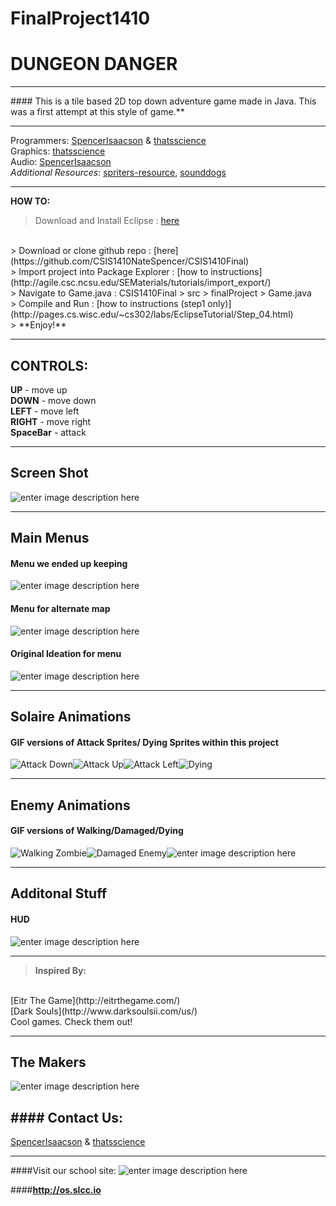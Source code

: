 # FinalProject1410
DUNGEON DANGER
===================


----------


####**<i class="icon-gamepad"></i>** This is a tile based 2D top down adventure game made in Java.  This was a first attempt at this style of game.** 


----------


<i class="icon-code"></i> Programmers: [SpencerIsaacson](https://github.com/SpencerIsaacson) & [thatsscience](https://github.com/thatsscience)
<br/>
<i class="icon-picture"></i>Graphics: [thatsscience](https://github.com/thatsscience)
<br/>
<i class="icon-music"></i>Audio: [SpencerIsaacson](https://github.com/SpencerIsaacson)
<br/>
<i class="icon-plus-squared"></i>*Additional Resources:* [spriters-resource](http://www.spriters-resource.com/), [sounddogs](http://www.sounddogs.com/)


----------


**HOW TO:<i class="icon-help"></i>**
> Download and Install Eclipse :  [here](http://eclipse.org/downloads/)
<br/>
> Download or clone github repo : [here](https://github.com/CSIS1410NateSpencer/CSIS1410Final)
<br/>
> Import project into Package Explorer : [how to instructions](http://agile.csc.ncsu.edu/SEMaterials/tutorials/import_export/)
<br/>
> Navigate to Game.java : CSIS1410Final > src > finalProject > Game.java
<br/>
> Compile and Run :  [how to instructions (step1 only)](http://pages.cs.wisc.edu/~cs302/labs/EclipseTutorial/Step_04.html)
<br/>
> **Enjoy!**

----------
**CONTROLS:**
----------

**UP** - move up
<br/>
**DOWN** - move down
<br/>
**LEFT** - move left
<br/>
**RIGHT** - move right
<br/>
**SpaceBar** - attack
<br/>


----------


**Screen Shot**
------------------
![enter image description here](https://lh3.googleusercontent.com/-7d_P2gidx2o/VT6sjM6AWAI/AAAAAAAAMxw/WIRmf0FJ9ww/s500/screen_shot.png "screen_shot.png")


----------


**Main Menus**
-------------
#### <i class="icon-picture"></i> Menu we ended up keeping
![enter image description here](https://lh3.googleusercontent.com/xsnWyS8Zz6D9pMn07uVlCDAZK12JZgfzmVoL_N1XB2M=s500 "dungeon_menu.gif")
#### <i class="icon-picture"></i> Menu for alternate map
![enter image description here](https://lh3.googleusercontent.com/--Yahl0pS4no/VT6nqfYvq7I/AAAAAAAAMw0/7VlseKxtxtE/s500/grassymenu.gif "grassymenu.gif")
#### <i class="icon-picture"></i> Original Ideation for menu
![enter image description here](https://lh3.googleusercontent.com/-Uyou3iHsVnY/VT6nx-3633I/AAAAAAAAMxA/rcZzTjOaWzg/s500/START_MENU.gif "START_MENU.gif")


----------


**Solaire Animations**
-------------
#### <i class="icon-picture"></i> GIF versions of Attack Sprites/ Dying Sprites within this project
![Attack Down](https://lh3.googleusercontent.com/tJviW0pNaiX6EwrxZ6Q-p4k6wodKgL6YdfKu_4nDJ7U=s300 "attack_down.gif")![Attack Up](https://lh3.googleusercontent.com/wInjWGbg85BSCvJYjBou-RGhNyQcVzzrH7hBUQnqrq0=s300 "attack_up.gif")![Attack Left](https://lh3.googleusercontent.com/MIWx4s4Miowpi6qDpTFDpUT6G-iXCk1TF330IXDPRgk=s300 "left_attack.gif")![Dying](https://lh3.googleusercontent.com/7Lh2a29R-x6AQ18J9oFDZCDluLBw_JwApXL0fkaDJVE=s300 "dying_animated.gif") 


----------


**Enemy Animations**
-------------
#### <i class="icon-picture"></i>GIF versions of Walking/Damaged/Dying
![Walking Zombie](https://lh3.googleusercontent.com/rejJjiLB1oMSL25R8xavvki1jzcqt_PN4jHi0IdbZAY=s300 "walk_zombie.gif")![Damaged Enemy](https://lh3.googleusercontent.com/lKpAAHG4rB3e6JGXEdPhS1byi38DrhA9vLZMtYY_1YU=s300 "damaged_enemy_animated.gif")![enter image description here](https://lh3.googleusercontent.com/EHbSb9kBVHc9nXna4McfGgLE5fK1x9o6oMyIzMM210A=s300 "dying_enemy.gif")


----------


**Additonal Stuff**
-----
#### <i class="icon-picture"></i> HUD
![enter image description here](https://lh3.googleusercontent.com/-GKvX67InjsA/VT6oagjU9II/AAAAAAAAMxM/jDehEoRdu0Y/s300/empty_hud.png "empty_hud.png")


----------


>**Inspired By:**
<br/>
[Eitr The Game](http://eitrthegame.com/)
<br/>
[Dark Souls](http://www.darksoulsii.com/us/)
<br/>
Cool games. Check them out!


----------


**The Makers**
------------------
![enter image description here](https://lh3.googleusercontent.com/n-VtNVOLibhOuT3pEzSkcvaBXvyjnNGY22G4qwoHgio=s500 "splash_screen.png")

####<i class="icon-mail"></i> **Contact Us:**
--------
<i class="icon-code"></i>  [SpencerIsaacson](https://github.com/SpencerIsaacson) & [thatsscience](https://github.com/thatsscience)


----------
####Visit our school site:
![enter image description here](https://lh3.googleusercontent.com/-rWD1U4nvyog/VT603F9pxDI/AAAAAAAAMyM/TtqF3uPbedM/s500/os_retro.gif "os_retro.gif")

####**http://os.slcc.io**
